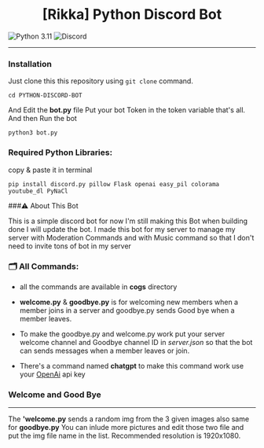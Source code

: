 <h1 align="center">[Rikka] Python Discord Bot</h1>

<div>
<img alt="Python 3.11" src="https://img.shields.io/badge/Python-3.10_|_3.11-blue">
<img alt="Discord" src="https://img.shields.io/pypi/v/discord.py.svg">
</div>

----------


### Installation

Just clone this this repository using `git clone` command.

`cd PYTHON-DISCORD-BOT`

And Edit the **bot.py** file Put your bot Token in the token variable that's all.
And then Run the bot 

`python3 bot.py`


### Required Python Libraries:
 copy & paste it in terminal 

`pip install discord.py pillow Flask openai easy_pil colorama youtube_dl PyNaCl`


###⚠️ About This Bot

This is a simple discord bot for now I'm still making this Bot when building done I will update the bot. I made this bot for my server to manage my server with Moderation Commands and with Music command so that I don't need to invite tons of bot in my server

### 🗂 All Commands:
 - all the commands are available in **cogs** directory
 - **welcome.py** & **goodbye.py** is for welcoming new members when a member joins in a server and goodbye.py sends Good bye when a member leaves.

 - To make the goodbye.py and welcome.py work put your server welcome channel and Goodbye channel ID in _server.json_ so that the bot can sends messages when a member leaves or join.

 - There's a command named **chatgpt** to make this command work use your <a href="https://openai.com">OpenAi</a> api key


### Welcome and Good Bye
----------
The **'welcome.py** sends a random img from the 3 given images also same for **goodbye.py**
You can inlude more pictures and edit those two file and put the img file name in the list. Recommended resolution is 1920x1080.


